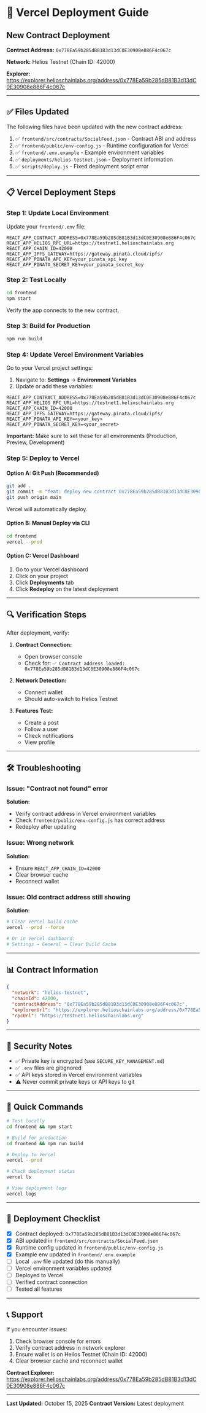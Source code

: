 # 🚀 Vercel Deployment Guide

## New Contract Deployment

**Contract Address:** `0x778Ea59b285dB81B3d13dC0E30908e886F4c067c`

**Network:** Helios Testnet (Chain ID: 42000)

**Explorer:** https://explorer.helioschainlabs.org/address/0x778Ea59b285dB81B3d13dC0E30908e886F4c067c

---

## ✅ Files Updated

The following files have been updated with the new contract address:

1. ✅ `frontend/src/contracts/SocialFeed.json` - Contract ABI and address
2. ✅ `frontend/public/env-config.js` - Runtime configuration for Vercel
3. ✅ `frontend/.env.example` - Example environment variables
4. ✅ `deployments/helios-testnet.json` - Deployment information
5. ✅ `scripts/deploy.js` - Fixed deployment script error

---

## 📋 Vercel Deployment Steps

### Step 1: Update Local Environment

Update your `frontend/.env` file:

```env
REACT_APP_CONTRACT_ADDRESS=0x778Ea59b285dB81B3d13dC0E30908e886F4c067c
REACT_APP_HELIOS_RPC_URL=https://testnet1.helioschainlabs.org
REACT_APP_CHAIN_ID=42000
REACT_APP_IPFS_GATEWAY=https://gateway.pinata.cloud/ipfs/
REACT_APP_PINATA_API_KEY=your_pinata_api_key
REACT_APP_PINATA_SECRET_KEY=your_pinata_secret_key
```

### Step 2: Test Locally

```bash
cd frontend
npm start
```

Verify the app connects to the new contract.

### Step 3: Build for Production

```bash
npm run build
```

### Step 4: Update Vercel Environment Variables

Go to your Vercel project settings:

1. Navigate to: **Settings** → **Environment Variables**
2. Update or add these variables:

```
REACT_APP_CONTRACT_ADDRESS=0x778Ea59b285dB81B3d13dC0E30908e886F4c067c
REACT_APP_HELIOS_RPC_URL=https://testnet1.helioschainlabs.org
REACT_APP_CHAIN_ID=42000
REACT_APP_IPFS_GATEWAY=https://gateway.pinata.cloud/ipfs/
REACT_APP_PINATA_API_KEY=<your_key>
REACT_APP_PINATA_SECRET_KEY=<your_secret>
```

**Important:** Make sure to set these for all environments (Production, Preview, Development)

### Step 5: Deploy to Vercel

#### Option A: Git Push (Recommended)

```bash
git add .
git commit -m "feat: deploy new contract 0x778Ea59b285dB81B3d13dC0E30908e886F4c067c"
git push origin main
```

Vercel will automatically deploy.

#### Option B: Manual Deploy via CLI

```bash
cd frontend
vercel --prod
```

#### Option C: Vercel Dashboard

1. Go to your Vercel dashboard
2. Click on your project
3. Click **Deployments** tab
4. Click **Redeploy** on the latest deployment

---

## 🔍 Verification Steps

After deployment, verify:

1. **Contract Connection:**
   - Open browser console
   - Check for: `✅ Contract address loaded: 0x778Ea59b285dB81B3d13dC0E30908e886F4c067c`

2. **Network Detection:**
   - Connect wallet
   - Should auto-switch to Helios Testnet

3. **Features Test:**
   - Create a post
   - Follow a user
   - Check notifications
   - View profile

---

## 🛠️ Troubleshooting

### Issue: "Contract not found" error

**Solution:**
- Verify contract address in Vercel environment variables
- Check `frontend/public/env-config.js` has correct address
- Redeploy after updating

### Issue: Wrong network

**Solution:**
- Ensure `REACT_APP_CHAIN_ID=42000`
- Clear browser cache
- Reconnect wallet

### Issue: Old contract address still showing

**Solution:**
```bash
# Clear Vercel build cache
vercel --prod --force

# Or in Vercel dashboard:
# Settings → General → Clear Build Cache
```

---

## 📊 Contract Information

```json
{
  "network": "helios-testnet",
  "chainId": 42000,
  "contractAddress": "0x778Ea59b285dB81B3d13dC0E30908e886F4c067c",
  "explorerUrl": "https://explorer.helioschainlabs.org/address/0x778Ea59b285dB81B3d13dC0E30908e886F4c067c",
  "rpcUrl": "https://testnet1.helioschainlabs.org"
}
```

---

## 🔐 Security Notes

- ✅ Private key is encrypted (see `SECURE_KEY_MANAGEMENT.md`)
- ✅ `.env` files are gitignored
- ✅ API keys stored in Vercel environment variables
- ⚠️ Never commit private keys or API keys to git

---

## 📝 Quick Commands

```bash
# Test locally
cd frontend && npm start

# Build for production
cd frontend && npm run build

# Deploy to Vercel
vercel --prod

# Check deployment status
vercel ls

# View deployment logs
vercel logs
```

---

## 🎉 Deployment Checklist

- [x] Contract deployed: `0x778Ea59b285dB81B3d13dC0E30908e886F4c067c`
- [x] ABI updated in `frontend/src/contracts/SocialFeed.json`
- [x] Runtime config updated in `frontend/public/env-config.js`
- [x] Example env updated in `frontend/.env.example`
- [ ] Local `.env` file updated (do this manually)
- [ ] Vercel environment variables updated
- [ ] Deployed to Vercel
- [ ] Verified contract connection
- [ ] Tested all features

---

## 📞 Support

If you encounter issues:
1. Check browser console for errors
2. Verify contract address in network explorer
3. Ensure wallet is on Helios Testnet (Chain ID: 42000)
4. Clear browser cache and reconnect wallet

**Contract Explorer:** https://explorer.helioschainlabs.org/address/0x778Ea59b285dB81B3d13dC0E30908e886F4c067c

---

**Last Updated:** October 15, 2025
**Contract Version:** Latest deployment
